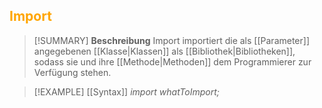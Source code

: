 ## <font color = "orange">Import</font>

>[!SUMMARY] **Beschreibung**
>Import importiert die als [[Parameter]] angegebenen [[Klasse|Klassen]] als [[Bibliothek|Bibliotheken]], sodass sie und ihre [[Methode|Methoden]] dem Programmierer zur Verfügung stehen.

>[!EXAMPLE] [[Syntax]]
>*import whatToImport;*

